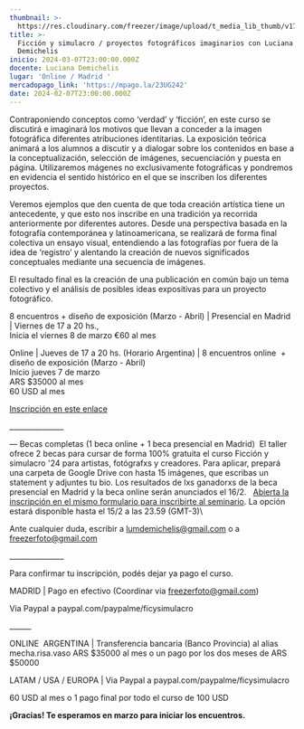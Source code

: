 ```yaml
---
thumbnail: >-
  https://res.cloudinary.com/freezer/image/upload/t_media_lib_thumb/v1706787768/2024/02/freezerweb_mmhowr.jpg
title: >-
  Ficción y simulacro / proyectos fotográficos imaginarios con Luciana
  Demichelis
inicio: 2024-03-07T23:00:00.000Z
docente: Luciana Demichelis
lugar: 'Online / Madrid '
mercadopago_link: 'https://mpago.la/23UG242'
date: 2024-02-07T23:00:00.000Z
---
```


Contraponiendo conceptos como ‘verdad’ y ‘ficción’, en este curso se discutirá e imaginará los motivos que llevan a conceder a la imagen fotográfica diferentes atribuciones identitarias. La exposición teórica animará a los alumnos a discutir y a dialogar sobre los contenidos en base a la conceptualización, selección de imágenes, secuenciación y puesta en página. Utilizaremos mágenes no exclusivamente fotográficas y pondremos en evidencia el sentido histórico en el que se inscriben los diferentes proyectos.

Veremos ejemplos que den cuenta de que toda creación artística tiene un antecedente, y que esto nos inscribe en una tradición ya recorrida anteriormente por diferentes autores. Desde una perspectiva basada en la fotografía contemporánea y latinoamericana, se realizará de forma final colectiva un ensayo visual, entendiendo a las fotografías por fuera de la idea de ‘registro’ y alentando la creación de nuevos significados
conceptuales mediante una secuencia de imágenes.

El resultado final es la creación de una publicación en común bajo un tema colectivo y el análisis de posibles ideas expositivas para un proyecto fotográfico.

8 encuentros + diseño de exposición (Marzo - Abril) | Presencial en Madrid | Viernes de 17 a 20 hs., \
Inicia el viernes 8 de marzo €60 al mes 

Online | Jueves de 17 a 20 hs. (Horario Argentina) | 8 encuentros online  + diseño de exposición (Marzo - Abril)\
Inicio jueves 7 de marzo\
ARS $35000 al mes\
60 USD al mes

[Inscripción en este enlace]()

\_\_\_\_\_\_\_\_\_\_\_\_\_\_\_

— Becas completas (1 beca online + 1 beca presencial en Madrid) 
El taller ofrece 2 becas para cursar de forma 100% gratuita el curso Ficción y simulacro '24 para artistas, fotógrafxs y creadores. Para aplicar, prepará una carpeta de Google Drive con hasta 15 imágenes, que escribas un statement y adjuntes tu bio. Los resultados de lxs ganadorxs de la beca presencial en Madrid y la beca online serán anunciados el 16/2.   [Abierta la inscripción en el mismo formulario para inscribirte al seminario](). La opción estará disponible hasta el 15/2 a las 23.59 (GMT-3)\\

Ante cualquier duda, escribir a [lumdemichelis@gmail.com](mailto:lumdemichelis@gmail.com) o a [freezerfoto@gmail.com](mailto:freezerfoto@gmail.com)

\_\_\_\_\_\_\_\_\_\_\_\_\_\_\_

Para confirmar tu inscripción, podés dejar ya pago el curso. 

MADRID | Pago en efectivo  (Coordinar via [freezerfoto@gmail.com](mailto:freezerfoto@gmail.com))

Via Paypal a paypal.com/paypalme/ficysimulacro

\_\_\_\_\_\_

ONLINE 
ARGENTINA | Transferencia bancaria (Banco Provincia) al alias mecha.risa.vaso
ARS $35000 al mes o un pago por los dos meses de ARS $50000


LATAM / USA / EUROPA | Via Paypal a paypal.com/paypalme/ficysimulacro

60 USD al mes o 1 pago final por todo el curso de 100 USD

**¡Gracias! Te esperamos en marzo para iniciar los encuentros.**

